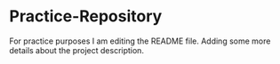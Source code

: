 # Practice-Repository
For practice purposes
I am editing the README file. Adding some more details about the project description.
